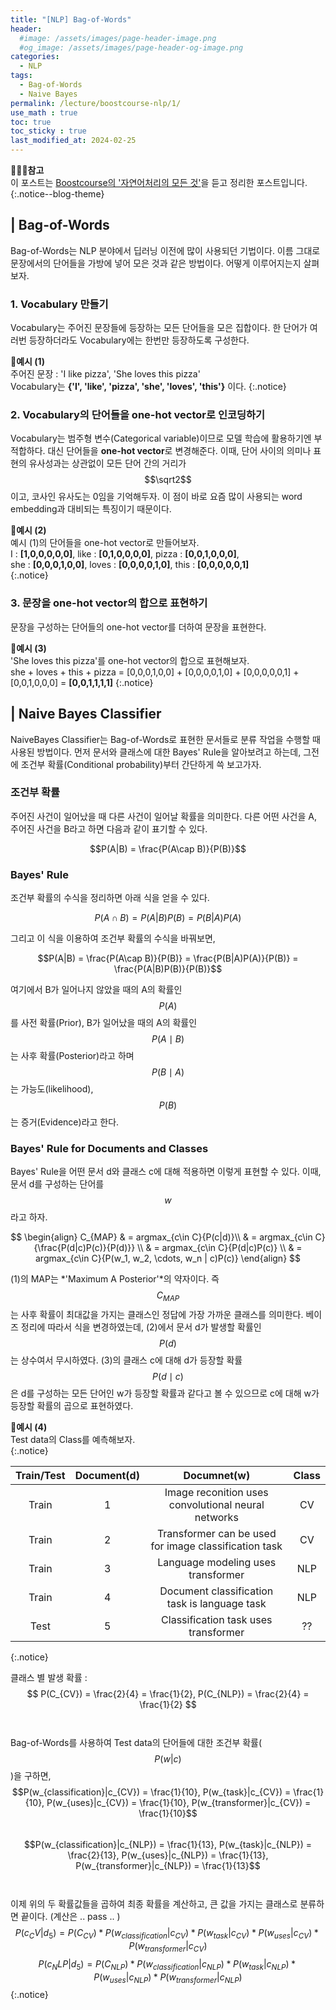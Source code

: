 ```yaml
---
title: "[NLP] Bag-of-Words"
header:
  #image: /assets/images/page-header-image.png
  #og_image: /assets/images/page-header-og-image.png
categories:
  - NLP
tags:
  - Bag-of-Words
  - Naive Bayes
permalink: /lecture/boostcourse-nlp/1/
use_math : true
toc: true
toc_sticky : true
last_modified_at: 2024-02-25
---
```

**🧚🏻‍♀️참고**<br>
이 포스트는 [Boostcourse의 '자연어처리의 모든 것'](https://www.boostcourse.org/ai330)을 듣고 정리한 포스트입니다.
{:.notice--blog-theme}

## | Bag-of-Words
Bag-of-Words는 NLP 분야에서 딥러닝 이전에 많이 사용되던 기법이다. 이름 그대로 문장에서의 단어들을 가방에 넣어 모은 것과 같은 방법이다. 어떻게 이루어지는지 살펴보자.

### 1. Vocabulary 만들기
Vocabulary는 주어진 문장들에 등장하는 모든 단어들을 모은 집합이다. 한 단어가 여러번 등장하더라도 Vocabulary에는 한번만 등장하도록 구성한다.

**🐨예시 (1)**<br>
주어진 문장 : 'I like pizza', 'She loves this pizza'<br>
Vocabulary는 **{'I', 'like', 'pizza', 'she', 'loves', 'this'}** 이다.
{:.notice}

### 2. Vocabulary의 단어들을 one-hot vector로 인코딩하기
Vocabulary는 범주형 변수(Categorical variable)이므로 모델 학습에 활용하기엔 부적합하다. 대신 단어들을 **one-hot vector**로 변경해준다. 이때, 단어 사이의 의미나 표현의 유사성과는 상관없이 모든 단어 간의 거리가 $$\sqrt2$$이고, 코사인 유사도는 0임을 기억해두자. 이 점이 바로 요즘 많이 사용되는 word embedding과 대비되는 특징이기 때문이다.<br>

**🐨예시 (2)**<br>
예시 (1)의 단어들을 one-hot vector로 만들어보자. <br>
I : **[1,0,0,0,0,0]**, like : **[0,1,0,0,0,0]**, pizza : **[0,0,1,0,0,0]**,<br>
she : **[0,0,0,1,0,0]**, loves : **[0,0,0,0,1,0]**, this : **[0,0,0,0,0,1]**<br>
{:.notice}

### 3. 문장을 one-hot vector의 합으로 표현하기
문장을 구성하는 단어들의 one-hot vector를 더하여 문장을 표현한다. <br>

**🐨예시 (3)**<br>
'She loves this pizza'를 one-hot vector의 합으로 표현해보자.<br>
she + loves + this + pizza = [0,0,0,1,0,0] + [0,0,0,0,1,0] + [0,0,0,0,0,1] + [0,0,1,0,0,0] = **[0,0,1,1,1,1]**
{:.notice}

## | Naive Bayes Classifier
NaiveBayes Classifier는 Bag-of-Words로 표현한 문서들로 분류 작업을 수행할 때 사용된 방법이다. 먼저 문서와 클래스에 대한 Bayes' Rule을 알아보려고 하는데, 그전에 조건부 확률(Conditional probability)부터 간단하게 쓱 보고가자.

### 조건부 확률
주어진 사건이 일어났을 때 다른 사건이 일어날 확률을 의미한다. 다른 어떤 사건을 A, 주어진 사건을 B라고 하면 다음과 같이 표기할 수 있다.

$$P(A|B) = \frac{P(A\cap B)}{P(B)}$$

### Bayes' Rule
조건부 확률의 수식을 정리하면 아래 식을 얻을 수 있다. 

$$P(A\cap B) = P(A|B)P(B) = P(B|A)P(A)$$

그리고 이 식을 이용하여 조건부 확률의 수식을 바꿔보면, 

$$P(A|B) = \frac{P(A\cap B)}{P(B)} = \frac{P(B|A)P(A)}{P(B)} = \frac{P(A|B)P(B)}{P(B)}$$

여기에서 B가 일어나지 않았을 때의 A의 확률인 $${P(A)}$$를 사전 확률(Prior), B가 일어났을 때의 A의 확률인 $${P(A\mid{B})}$$는 사후 확률(Posterior)라고 하며 $${P(B\mid{A})}$$는 가능도(likelihood), $${P(B)}$$는 증거(Evidence)라고 한다.

### Bayes' Rule for Documents and Classes
Bayes' Rule을 어떤 문서 d와 클래스 c에 대해 적용하면 이렇게 표현할 수 있다. 이때, 문서 d를 구성하는 단어를 $$w$$라고 하자.

$$ \begin{align} C_{MAP} & = argmax_{c\in C}{P(c|d)}\\
                         & = argmax_{c\in C}{\frac{P(d|c)P(c)}{P(d)}} \\
                         & = argmax_{c\in C}{P(d|c)P(c)} \\
                         & = argmax_{c\in C}{P(w_1, w_2, \cdots, w_n | c)P(c)}
   \end{align} $$ 

(1)의 MAP는 *'Maximum A Posterior'*의 약자이다. 즉 $$C_{MAP}$$는 사후 확률이 최대값을 가지는 클래스인 정답에 가장 가까운 클래스를 의미한다. 베이즈 정리에 따라서 식을 변경하였는데, (2)에서 문서 d가 발생할 확률인 $$P(d)$$는 상수여서 무시하였다. (3)의 클래스 c에 대해 d가 등장할 확률 $${P(d\mid{c})}$$은 d를 구성하는 모든 단어인 w가 등장할 확률과 같다고 볼 수 있으므로 c에 대해 w가 등장할 확률의 곱으로 표현하였다.

**🐨예시 (4)**<br>
Test data의 Class를 예측해보자.<br>
{:.notice}

| Train/Test | Document(d) | Documnet(w) | Class |
| :--------: | :---------: | :---------: | :---: | 
| Train | 1 | Image reconition uses convolutional neural networks | CV |
| Train | 2 | Transformer can be used for image classification task | CV |
| Train | 3 | Language modeling uses transformer | NLP |
| Train | 4 | Document classification task is language task | NLP |
| Test | 5 | Classification task uses transformer | ?? | 
{:.notice}

클래스 별 발생 확률 :  $$ P(C_{CV}) = \frac{2}{4} = \frac{1}{2}, P(C_{NLP}) = \frac{2}{4} = \frac{1}{2} $$ <br><br>
Bag-of-Words를 사용하여 Test data의 단어들에 대한 조건부 확률($$P(w|c)$$)을 구하면, <br>
$$P(w_{classification}|c_{CV}) = \frac{1}{10}, P(w_{task}|c_{CV}) = \frac{1}{10}, P(w_{uses}|c_{CV}) = \frac{1}{10}, P(w_{transformer}|c_{CV}) = \frac{1}{10}$$ <br>
$$P(w_{classification}|c_{NLP}) = \frac{1}{13}, P(w_{task}|c_{NLP}) = \frac{2}{13}, P(w_{uses}|c_{NLP}) = \frac{1}{13}, P(w_{transformer}|c_{NLP}) = \frac{1}{13}$$ <br><br>
이제 위의 두 확률값들을 곱하여 최종 확률을 계산하고, 큰 값을 가지는 클래스로 분류하면 끝이다. (계산은 .. pass .. )<br>
$$P(c_CV|d_5) = P(C_{CV}) * P(w_{classification}|c_{CV}) * P(w_{task}|c_{CV}) * P(w_{uses}|c_{CV}) * P(w_{transformer}|c_{CV})$$
$$P(c_NLP|d_5) = P(C_{NLP}) * P(w_{classification}|c_{NLP}) * P(w_{task}|c_{NLP}) * P(w_{uses}|c_{NLP}) * P(w_{transformer}|c_{NLP})$$
{:.notice}
